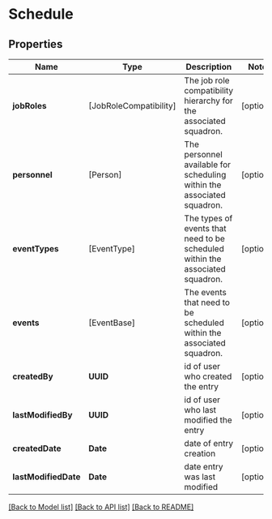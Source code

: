 # Schedule

## Properties
Name | Type | Description | Notes
------------ | ------------- | ------------- | -------------
**jobRoles** | [JobRoleCompatibility] | The job role compatibility hierarchy for the associated squadron. | [optional] 
**personnel** | [Person] | The personnel available for scheduling within the associated squadron. | [optional] 
**eventTypes** | [EventType] | The types of events that need to be scheduled within the associated squadron. | [optional] 
**events** | [EventBase] | The events that need to be scheduled within the associated squadron. | [optional] 
**createdBy** | **UUID** | id of user who created the entry | [optional] 
**lastModifiedBy** | **UUID** | id of user who last modified the entry | [optional] 
**createdDate** | **Date** | date of entry creation | [optional] 
**lastModifiedDate** | **Date** | date entry was last modified | [optional] 

[[Back to Model list]](../README.md#documentation-for-models) [[Back to API list]](../README.md#documentation-for-api-endpoints) [[Back to README]](../README.md)


